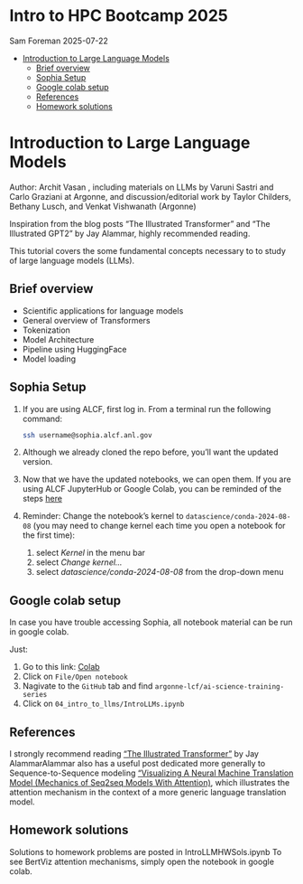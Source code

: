 # Intro to HPC Bootcamp 2025
Sam Foreman
2025-07-22

<link rel="preconnect" href="https://fonts.googleapis.com">

- [Introduction to Large Language
  Models](#introduction-to-large-language-models)
  - [Brief overview](#brief-overview)
  - [Sophia Setup](#sophia-setup)
  - [Google colab setup](#google-colab-setup)
  - [References](#references)
  - [Homework solutions](#homework-solutions)

# Introduction to Large Language Models

Author: Archit Vasan , including materials on LLMs by Varuni Sastri and
Carlo Graziani at Argonne, and discussion/editorial work by Taylor
Childers, Bethany Lusch, and Venkat Vishwanath (Argonne)

Inspiration from the blog posts “The Illustrated Transformer” and “The
Illustrated GPT2” by Jay Alammar, highly recommended reading.

This tutorial covers the some fundamental concepts necessary to to study
of large language models (LLMs).

## Brief overview

- Scientific applications for language models
- General overview of Transformers
- Tokenization
- Model Architecture
- Pipeline using HuggingFace
- Model loading

## Sophia Setup

1.  If you are using ALCF, first log in. From a terminal run the
    following command:

    ``` bash
    ssh username@sophia.alcf.anl.gov
    ```

2.  Although we already cloned the repo before, you’ll want the updated
    version.

3.  Now that we have the updated notebooks, we can open them. If you are
    using ALCF JupyterHub or Google Colab, you can be reminded of the
    steps
    [here](https://github.com/argonne-lcf/ai-science-training-series/blob/main/01_intro_AI_on_Supercomputer/01_linear_regression_sgd.ipynb)

4.  Reminder: Change the notebook’s kernel to
    `datascience/conda-2024-08-08` (you may need to change kernel each
    time you open a notebook for the first time):

    1.  select *Kernel* in the menu bar
    2.  select *Change kernel…*
    3.  select *datascience/conda-2024-08-08* from the drop-down menu

## Google colab setup

In case you have trouble accessing Sophia, all notebook material can be
run in google colab.

Just:

1.  Go to this link:
    [Colab](https://colab.research.google.com/#scrollTo=Wf5KrEb6vrkR)
2.  Click on `File/Open notebook`
3.  Nagivate to the `GitHub` tab and find
    `argonne-lcf/ai-science-training-series`
4.  Click on `04_intro_to_llms/IntroLLMs.ipynb`

## References

I strongly recommend reading [“The Illustrated
Transformer”](https://jalammar.github.io/illustrated-transformer/) by
Jay AlammarAlammar also has a useful post dedicated more generally to
Sequence-to-Sequence modeling [“Visualizing A Neural Machine Translation
Model (Mechanics of Seq2seq Models With
Attention)](https://jalammar.github.io/visualizing-neural-machine-translation-mechanics-of-seq2seq-models-with-attention/),
which illustrates the attention mechanism in the context of a more
generic language translation model.

## Homework solutions

Solutions to homework problems are posted in IntroLLMHWSols.ipynb To see
BertViz attention mechanisms, simply open the notebook in google colab.
